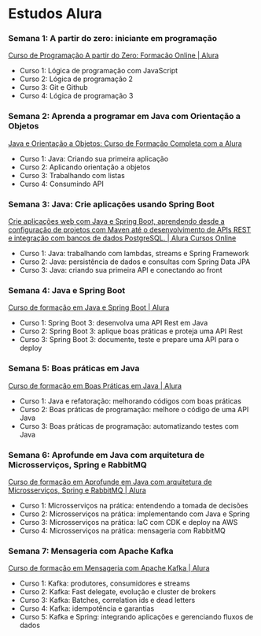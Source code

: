 # Estudos Alura

### **Semana 1: A partir do zero: iniciante em programação**

[Curso de Programação A partir do Zero: Formacão Online | Alura](https://cursos.alura.com.br/formacao-programacao?preRequirementFrom=java)

- Curso 1: Lógica de programação com JavaScript
- Curso 2: Lógica de programação 2
- Curso 3: Git e Github
- Curso 4: Lógica de programação 3

### **Semana 2: Aprenda a programar em Java com Orientação a Objetos**

[Java e Orientação a Objetos: Curso de Formação Completa com a Alura](https://cursos.alura.com.br/formacao-java)

- Curso 1: Java: Criando sua primeira aplicação
- Curso 2: Aplicando orientação a objetos
- Curso 3: Trabalhando com listas
- Curso 4: Consumindo API

### Semana 3: Java: Crie aplicações usando Spring Boot

[Crie aplicações web com Java e Spring Boot, aprendendo desde a configuração de projetos com Maven até o desenvolvimento de APIs REST e integração com bancos de dados PostgreSQL. | Alura  Cursos Online](https://cursos.alura.com.br/formacao-java-web-spring-boot)

- Curso 1: Java: trabalhando com lambdas, streams e Spring Framework
- Curso 2: Java: persistência de dados e consultas com Spring Data JPA
- Curso 3: Java: criando sua primeira API e conectando ao front

### Semana 4: Java e Spring Boot

[Curso de formação em Java e Spring Boot | Alura](https://cursos.alura.com.br/formacao-spring-boot-3)

- Curso 1: Spring Boot 3: desenvolva uma API Rest em Java
- Curso 2: Spring Boot 3: aplique boas práticas e proteja uma API Rest
- Curso 3: Spring Boot 3: documente, teste e prepare uma API para o deploy

### Semana 5: Boas práticas em Java

[Curso de formação em Boas Práticas em Java | Alura](https://cursos.alura.com.br/formacao-boas-praticas-java)

- Curso 1: Java e refatoração: melhorando códigos com boas práticas
- Curso 2: Boas práticas de programação: melhore o código de uma API Java
- Curso 3: Boas práticas de programação: automatizando testes com Java

### Semana 6: **Aprofunde em Java com arquitetura de Microsserviços, Spring e RabbitMQ**

[Curso de formação em Aprofunde em Java com arquitetura de Microsserviços, Spring e RabbitMQ | Alura](https://cursos.alura.com.br/formacao-java-microsservicos)

- Curso 1: Microsserviços na prática: entendendo a tomada de decisões
- Curso 2: Microsserviços na prática: implementando com Java e Spring
- Curso 3: Microsserviços na prática: IaC com CDK e deploy na AWS
- Curso 4: Microsserviços na prática: mensageria com RabbitMQ

### Semana 7: **Mensageria com Apache Kafka**

[Curso de formação em Mensageria com Apache Kafka | Alura](https://cursos.alura.com.br/formacao-kafka)

- Curso 1: Kafka: produtores, consumidores e streams
- Curso 2: Kafka: Fast delegate, evolução e cluster de brokers
- Curso 3: Kafka: Batches, correlation ids e dead letters
- Curso 4: Kafka: idempotência e garantias
- Curso 5: Kafka e Spring: integrando aplicações e gerenciando fluxos de dados